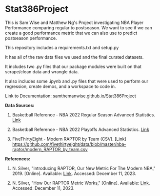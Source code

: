 # Stat386Project

This is Sam Wise and Matthew Ng's Project investigating NBA Player Performance comparing regular to postseason. We want to see if we can create a good performance metric that we can also use to predict postseason performance.

This repository includes a requirements.txt and setup.py 

It has all of the raw data files we used and the final curated datasets. 

It includes two .py files that our package modules were built on that scrape/clean data and wrangle data. 

It also includes some .ipynb and .py files that were used to perform our regression, create demos, and a workspace to code in.

Link to Documentation: samthemanwise.github.io/Stat386Project

**Data Sources:**

1. Basketball Reference - NBA 2022 Regular Season Advanced Statistics. [Link](https://www.basketball-reference.com/leagues/NBA_2022_advanced.html)

2. Basketball Reference - NBA 2022 Playoffs Advanced Statistics. [Link](https://www.basketball-reference.com/playoffs/NBA_2022_advanced.html)

3. FiveThirtyEight - Modern RAPTOR by Team (CSV). [Link]
https://github.com/fivethirtyeight/data/blob/master/nba-raptor/modern_RAPTOR_by_team.csv

**References:**

1. N. Silver, "Introducing RAPTOR, Our New Metric For The Modern NBA," 2019. [Online]. Available: [Link](https://fivethirtyeight.com/features/introducing-raptor-our-new-metric-for-the-modern-nba/). Accessed: December 11, 2023.

2. N. Silver, "How Our RAPTOR Metric Works," [Online]. Available: [Link](https://fivethirtyeight.com/features/how-our-raptor-metric-works/). Accessed: December 11, 2023.

